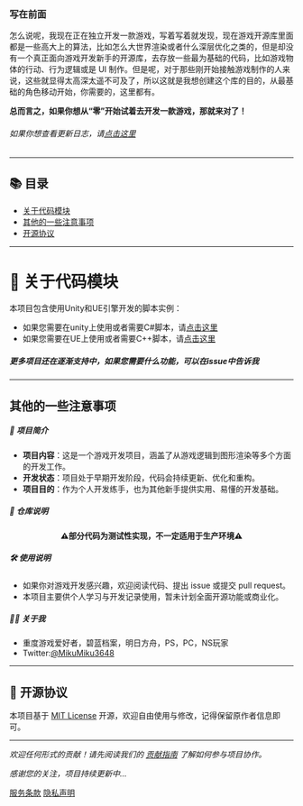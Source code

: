 ### 写在前面

怎么说呢，我现在正在独立开发一款游戏，写着写着就发现，现在游戏开源库里面都是一些高大上的算法，比如怎么大世界渲染或者什么深层优化之类的，但是却没有一个真正面向游戏开发新手的开源库，去存放一些最为基础的代码，比如游戏物体的行动、行为逻辑或是 UI 制作。但是呢，对于那些刚开始接触游戏制作的人来说，这些就显得太高深太遥不可及了，所以这就是我想创建这个库的目的，从最基础的角色移动开始，你需要的，这里都有。

**总而言之，如果你想从“零”开始试着去开发一款游戏，那就来对了！**


###### *如果你想查看更新日志，请[点击这里](CHANGELOG.md)*
---


## 📚 目录

- [关于代码模块](#-关于代码模块)
- [其他的一些注意事项](#其他的一些注意事项)
- [开源协议](#-开源协议)

---

# 📂 关于代码模块

本项目包含使用Unity和UE引擎开发的脚本实例：
- 如果您需要在unity上使用或者需要C#脚本，请[点击这里](unity.md)
- 如果您需要在UE上使用或者需要C++脚本，请[点击这里](unreal.md)


##### *更多项目还在逐渐支持中，如果您需要什么功能，可以在issue中告诉我*

---

##  其他的一些注意事项
##### 📝 项目简介
- **项目内容**：这是一个游戏开发项目，涵盖了从游戏逻辑到图形渲染等多个方面的开发工作。
- **开发状态**：项目处于早期开发阶段，代码会持续更新、优化和重构。
- **项目目的**：作为个人开发练手，也为其他新手提供实用、易懂的开发基础。
##### 🧪 仓库说明

<!-- <p align="center">**⚠️部分代码为测试性实现，不一定适用于生产环境⚠️**</p> --->

<div align="center">

**⚠️部分代码为测试性实现，不一定适用于生产环境⚠️**

</div>


##### 🛠 使用说明
- 如果你对游戏开发感兴趣，欢迎阅读代码、提出 issue 或提交 pull request。
- 本项目主要供个人学习与开发记录使用，暂未计划全面开源功能或商业化。
##### 🙋‍♂️ 关于我
- 重度游戏爱好者，碧蓝档案，明日方舟，PS，PC，NS玩家
- Twitter:[@MikuMiku3648](https://x.com/MikuMiku3648)

---

## 📄 开源协议

本项目基于 [MIT License](./LICENSE) 开源，欢迎自由使用与修改，记得保留原作者信息即可。

---

*欢迎任何形式的贡献！请先阅读我们的 [贡献指南](CONTRIBUTING.md) 了解如何参与项目协作。*



*感谢您的关注，项目持续更新中…*

[服务条款](TERMS.md)  [隐私声明](PRIVACY.md)
